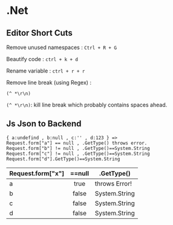 # .Net

## Editor Short Cuts

Remove unused namespaces : `Ctrl + R + G`

Beautify code : `ctrl + k + d`

Rename variable : `ctrl + r + r`

Remove line break (using Regex) :

    (^ *\r\n)

`(^ *\r\n)`: kill line break which probably contains spaces ahead.

## Js Json to Backend

    { a:undefind , b:null , c:'' , d:123 } => 
    Request.form["a"] == null , .GetType() throws error.
    Request.form["b"] != null , .GetType()==System.String
    Request.form["c"] != null , .GetType()==System.String
    Request.form["d"].GetType()==System.String

Request.form["x"] | ==null | .GetType()
------------------|:------:|---------------
a                 | true   |  throws Error!
b                 | false  |  System.String
c                 | false  |  System.String
d                 | false  |  System.String
